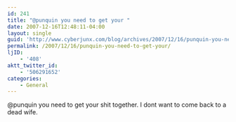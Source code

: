 ```yaml
---
id: 241
title: "@punquin you need to get your "
date: 2007-12-16T12:48:11-04:00
layout: single
guid: 'http://www.cyberjunx.com/blog/archives/2007/12/16/punquin-you-need-to-get-your/'
permalink: /2007/12/16/punquin-you-need-to-get-your/
ljID:
    - '408'
aktt_twitter_id:
    - '506291652'
categories:
    - General
---
```


@punquin you need to get your shit together. I dont want to come back to a dead wife.
